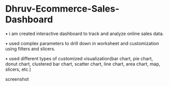 # Dhruv-Ecommerce-Sales-Dashboard

• i am created interactive dashboard to track and analyze online sales data.

• used complex parameters to drill down in worksheet and customization using filters and slicers.

• used different types of customized visualization(bar chart, pie chart, donut chart, clustered bar chart, scatter chart, line chart, area chart, map, slicers, etc.)

screenshot
